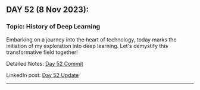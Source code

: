 
## **DAY 52 (8 Nov 2023):**
### Topic: History of Deep Learning

Embarking on a journey into the heart of technology, today marks the initiation of my exploration into deep learning. Let's demystify this transformative field together!

Detailed Notes: [Day 52 Commit]()

LinkedIn post: [Day 52 Update](https://www.linkedin.com/posts/ravi6123_github-ds-teja100daysmldl-hello-data-activity-7128803652726648832-ne8m?utm_source=share&utm_medium=member_desktop)

---
